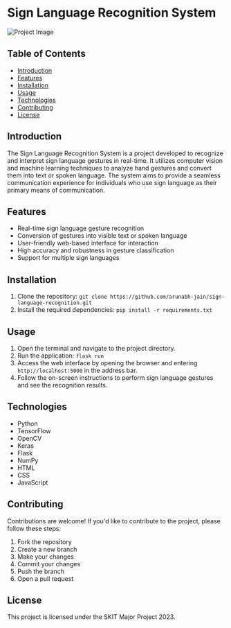 # Sign Language Recognition System

![Project Image](./images/project_image.png)

## Table of Contents
- [Introduction](#introduction)
- [Features](#features)
- [Installation](#installation)
- [Usage](#usage)
- [Technologies](#technologies)
- [Contributing](#contributing)
- [License](#license)

## Introduction
The Sign Language Recognition System is a project developed to recognize and interpret sign language gestures in real-time. It utilizes computer vision and machine learning techniques to analyze hand gestures and convert them into text or spoken language. The system aims to provide a seamless communication experience for individuals who use sign language as their primary means of communication.

## Features
- Real-time sign language gesture recognition
- Conversion of gestures into visible text or spoken language
- User-friendly web-based interface for interaction
- High accuracy and robustness in gesture classification
- Support for multiple sign languages

## Installation
1. Clone the repository: `git clone https://github.com/arunabh-jain/sign-language-recognition.git`
2. Install the required dependencies: `pip install -r requirements.txt`

## Usage
1. Open the terminal and navigate to the project directory.
2. Run the application: `flask run`
3. Access the web interface by opening the browser and entering `http://localhost:5000` in the address bar.
4. Follow the on-screen instructions to perform sign language gestures and see the recognition results.

## Technologies
- Python
- TensorFlow
- OpenCV
- Keras
- Flask
- NumPy
- HTML
- CSS
- JavaScript

## Contributing
Contributions are welcome! If you'd like to contribute to the project, please follow these steps:
1. Fork the repository
2. Create a new branch
3. Make your changes
4. Commit your changes
5. Push the branch
6. Open a pull request

## License
This project is licensed under the SKIT Major Project 2023.
